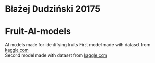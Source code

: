 # Błażej Dudziński 20175
# Fruit-AI-models
AI models made for identifying fruits
First model made with dataset from [kaggle.com](https://www.kaggle.com/datasets/moltean/fruits)   
Second model made with dataset from [kaggle.com](https://www.kaggle.com/datasets/chrisfilo/fruit-recognition)
